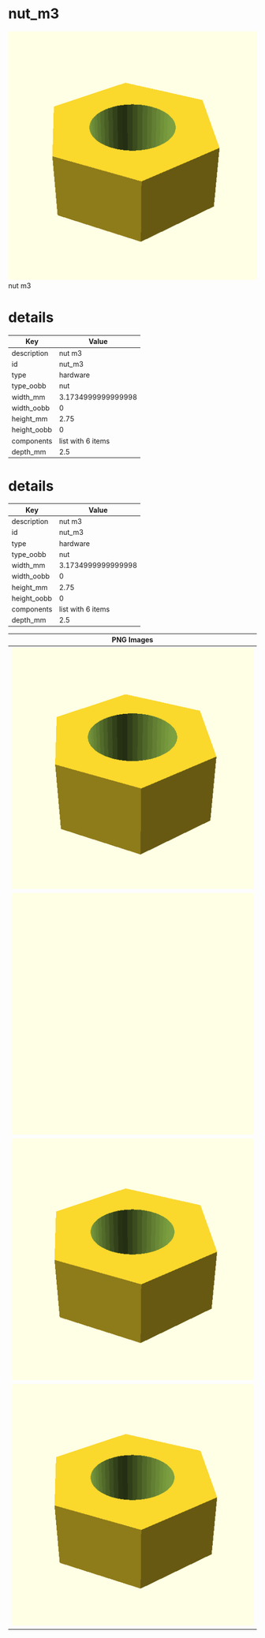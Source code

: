 # nut_m3  
![true.png](true.png)  
nut m3
# details
| Key         | Value                                                                                                                                                                                                                                                                                                                                                                                                                                                                                                                                                                                                                       |
| ----------- | --------------------------------------------------------------------------------------------------------------------------------------------------------------------------------------------------------------------------------------------------------------------------------------------------------------------------------------------------------------------------------------------------------------------------------------------------------------------------------------------------------------------------------------------------------------------------------------------------------------------------- |
| description | nut m3                                                                                                                                                                                                                                                                                                                                                                                                                                                                                                                                                                                                                      |
| id          | nut_m3                                                                                                                                                                                                                                                                                                                                                                                                                                                                                                                                                                                                                      |
| type        | hardware                                                                                                                                                                                                                                                                                                                                                                                                                                                                                                                                                                                                                    |
| type_oobb   | nut                                                                                                                                                                                                                                                                                                                                                                                                                                                                                                                                                                                                                         |
| width_mm    | 3.1734999999999998                                                                                                                                                                                                                                                                                                                                                                                                                                                                                                                                                                                                          |
| width_oobb  | 0                                                                                                                                                                                                                                                                                                                                                                                                                                                                                                                                                                                                                           |
| height_mm   | 2.75                                                                                                                                                                                                                                                                                                                                                                                                                                                                                                                                                                                                                        |
| height_oobb | 0                                                                                                                                                                                                                                                                                                                                                                                                                                                                                                                                                                                                                           |
| components  | list with 6 items                                                                                                                                                                                                                                                                                                                                                                                                                                                                                                                                                                                                           |
| depth_mm    | 2.5                                                                                                                                                                                                                                                                                                                                                                                                                                                                                                                                                                                                                         |

# details
| Key         | Value                                                                                                                                                                                                                                                                                                                                                                                                                                                                                                                                                                                                                       |
| ----------- | --------------------------------------------------------------------------------------------------------------------------------------------------------------------------------------------------------------------------------------------------------------------------------------------------------------------------------------------------------------------------------------------------------------------------------------------------------------------------------------------------------------------------------------------------------------------------------------------------------------------------- |
| description | nut m3                                                                                                                                                                                                                                                                                                                                                                                                                                                                                                                                                                                                                      |
| id          | nut_m3                                                                                                                                                                                                                                                                                                                                                                                                                                                                                                                                                                                                                      |
| type        | hardware                                                                                                                                                                                                                                                                                                                                                                                                                                                                                                                                                                                                                    |
| type_oobb   | nut                                                                                                                                                                                                                                                                                                                                                                                                                                                                                                                                                                                                                         |
| width_mm    | 3.1734999999999998                                                                                                                                                                                                                                                                                                                                                                                                                                                                                                                                                                                                          |
| width_oobb  | 0                                                                                                                                                                                                                                                                                                                                                                                                                                                                                                                                                                                                                           |
| height_mm   | 2.75                                                                                                                                                                                                                                                                                                                                                                                                                                                                                                                                                                                                                        |
| height_oobb | 0                                                                                                                                                                                                                                                                                                                                                                                                                                                                                                                                                                                                                           |
| components  | list with 6 items                                                                                                                                                                                                                                                                                                                                                                                                                                                                                                                                                                                                           |
| depth_mm    | 2.5                                                                                                                                                                                                                                                                                                                                                                                                                                                                                                                                                                                                                         |

| PNG Images |
| --- |
| ![3dpr.png](3dpr.png) |
| ![laser-flat.png](laser-flat.png) |
| ![laser.png](laser.png) |
| ![true.png](true.png) |

